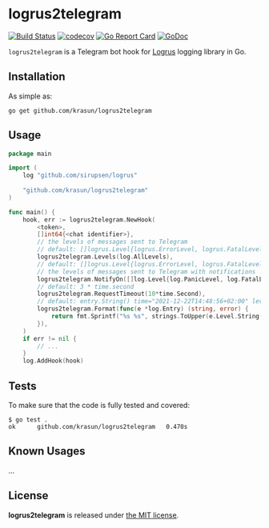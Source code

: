 # logrus2telegram

[![Build Status](https://app.travis-ci.com/krasun/logrus2telegram.svg?branch=main)](https://app.travis-ci.com/krasun/logrus2telegram)
[![codecov](https://codecov.io/gh/krasun/logrus2telegram/branch/main/graph/badge.svg?token=8NU6LR4FQD)](https://codecov.io/gh/krasun/logrus2telegram)
[![Go Report Card](https://goreportcard.com/badge/github.com/krasun/logrus2telegram)](https://goreportcard.com/report/github.com/krasun/logrus2telegram)
[![GoDoc](https://godoc.org/https://godoc.org/github.com/krasun/logrus2telegram?status.svg)](https://godoc.org/github.com/krasun/logrus2telegram)

`logrus2telegram` is a Telegram bot hook for [Logrus](https://github.com/sirupsen/logrus) logging library in Go.

## Installation

As simple as:

```
go get github.com/krasun/logrus2telegram
```

## Usage 

```go
package main

import (
	log "github.com/sirupsen/logrus"
	
	"github.com/krasun/logrus2telegram"
)

func main() {	
	hook, err := logrus2telegram.NewHook(
		<token>, 
		[]int64{<chat identifier>},
		// the levels of messages sent to Telegram
		// default: []logrus.Level{logrus.ErrorLevel, logrus.FatalLevel, logrus.PanicLevel, logrus.WarnLevel, logrus.InfoLevel}
		logrus2telegram.Levels(log.AllLevels),
		// default: []logrus.Level{logrus.ErrorLevel, logrus.FatalLevel, logrus.PanicLevel, logrus.WarnLevel, logrus.InfoLevel}
		// the levels of messages sent to Telegram with notifications
		logrus2telegram.NotifyOn([]log.Level{log.PanicLevel, log.FatalLevel, log.ErrorLevel, log.InfoLevel}),
		// default: 3 * time.second
		logrus2telegram.RequestTimeout(10*time.Second),
		// default: entry.String() time="2021-12-22T14:48:56+02:00" level=debug msg="example"
		logrus2telegram.Format(func(e *log.Entry) (string, error) {
			return fmt.Sprintf("%s %s", strings.ToUpper(e.Level.String()), e.Message), nil
		}),
	)
	if err != nil {
		// ...
	}
	log.AddHook(hook)
```

## Tests 

To make sure that the code is fully tested and covered:

```
$ go test .
ok  	github.com/krasun/logrus2telegram	0.470s
```

## Known Usages 

...

## License 

**logrus2telegram** is released under [the MIT license](LICENSE).